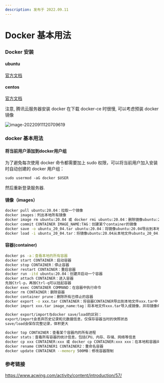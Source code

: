 ```yaml
---
description: 发布于 2022.09.11
---
```


# Docker 基本用法

### Docker 安装

#### ubuntu

[官方文档](https://docs.docker.com/engine/install/ubuntu/)

#### centos

[官方文档](https://docs.docker.com/engine/install/centos/)

注意, 腾讯云服务器安装 docker 在下载 docker-ce 时很慢, 可以考虑预装 docker 镜像

![image-20220911120709619](http://nme-200t.oss-cn-hangzhou.aliyuncs.com/notes/2022-09-11-040710.png)

### docker 基本用法

#### 将当前用户添加到docker用户组

为了避免每次使用 docker 命令都需要加上 sudo 权限，可以将当前用户加入安装时自动创建的 docker 用户组：

`sudo usermod -aG docker $USER`

然后重新登录服务器.

#### 镜像（images）

```bash
docker pull ubuntu:20.04：拉取一个镜像
docker images：列出本地所有镜像
docker image rm ubuntu:20.04 或 docker rmi ubuntu:20.04：删除镜像ubuntu:20.04
docker commit CONTAINER IMAGE_NAME:TAG：创建某个container的镜像
docker save -o ubuntu_20_04.tar ubuntu:20.04：将镜像ubuntu:20.04导出到本地文件ubuntu_20_04.tar中
docker load -i ubuntu_20_04.tar：将镜像ubuntu:20.04从本地文件ubuntu_20_04.tar中加载出来
```

#### 容器(container)

```bash
docker ps -a：查看本地的所有容器
docker start CONTAINER：启动容器
docker stop CONTAINER：停止容器
docker restart CONTAINER：重启容器
docker run -itd ubuntu:20.04：创建并启动一个容器
docker attach CONTAINER：进入容器
先按Ctrl-p，再按Ctrl-q可以挂起容器
docker exec CONTAINER COMMAND：在容器中执行命令
docker rm CONTAINER：删除容器
docker container prune：删除所有已停止的容器
docker export -o xxx.tar CONTAINER：将容器CONTAINER导出到本地文件xxx.tar中
docker import xxx.tar image_name:tag：将本地文件xxx.tar导入成镜像，并将镜像命名为image_name:tag

docker export/import与docker save/load的区别：
export/import会丢弃历史记录和元数据信息，仅保存容器当时的快照状态
save/load会保存完整记录，体积更大

docker top CONTAINER：查看某个容器内的所有进程
docker stats：查看所有容器的统计信息，包括CPU、内存、存储、网络等信息
docker cp xxx CONTAINER:xxx 或 docker cp CONTAINER:xxx xxx：在本地和容器间复制文件
docker rename CONTAINER1 CONTAINER2：重命名容器
docker update CONTAINER --memory 500MB：修改容器限制
```

### 参考链接

https://www.acwing.com/activity/content/introduction/57/
